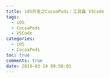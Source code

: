 ```yaml
---
title: iOS开发之CocoaPods：工具篇 VSCode
tags:
  - iOS
  - CocoaPods
  - VSCode
categories:
  - iOS
  - CocoaPods
toc: true
comments: true
date: 2019-03-10 00:50:01
---
```

